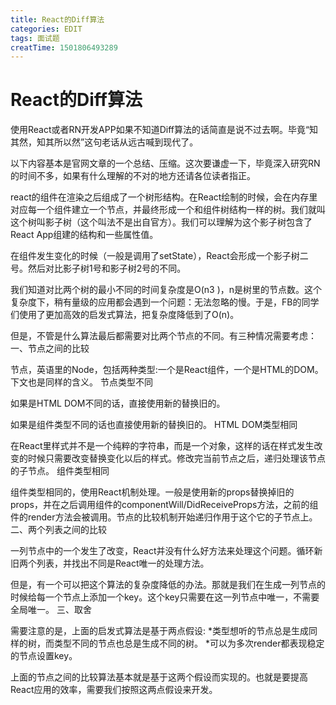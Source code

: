 ```yaml
---
title: React的Diff算法
categories: EDIT
tags: 面试题
creatTime: 1501806493289
---
```


# React的Diff算法

使用React或者RN开发APP如果不知道Diff算法的话简直是说不过去啊。毕竟“知其然，知其所以然”这句老话从远古喊到现代了。

以下内容基本是官网文章的一个总结、压缩。这次要谦虚一下，毕竟深入研究RN的时间不多，如果有什么理解的不对的地方还请各位读者指正。

react的组件在渲染之后组成了一个树形结构。在React绘制的时候，会在内存里对应每一个组件建立一个节点，并最终形成一个和组件树结构一样的树。我们就叫这个树叫影子树（这个叫法不是出自官方）。我们可以理解为这个影子树包含了React App组建的结构和一些属性值。

在组件发生变化的时候（一般是调用了setState），React会形成一个影子树二号。然后对比影子树1号和影子树2号的不同。

我们知道对比两个树的最小不同的时间复杂度是O(n3
)，n是树里的节点数。这个复杂度下，稍有量级的应用都会遇到一个问题：无法忽略的慢。于是，FB的同学们使用了更加高效的启发式算法，把复杂度降低到了O(n)。

但是，不管是什么算法最后都需要对比两个节点的不同。有三种情况需要考虑：
一、节点之间的比较

节点，英语里的Node，包括两种类型:一个是React组件，一个是HTML的DOM。下文也是同样的含义。
节点类型不同

如果是HTML DOM不同的话，直接使用新的替换旧的。

如果是组件类型不同的话也直接使用新的替换旧的。
HTML DOM类型相同

在React里样式并不是一个纯粹的字符串，而是一个对象，这样的话在样式发生改变的时候只需要改变替换变化以后的样式。修改完当前节点之后，递归处理该节点的子节点。
组件类型相同

组件类型相同的，使用React机制处理。一般是使用新的props替换掉旧的props，并在之后调用组件的componentWill/DidReceiveProps方法，之前的组件的render方法会被调用。节点的比较机制开始递归作用于这个它的子节点上。
二、两个列表之间的比较

一列节点中的一个发生了改变，React并没有什么好方法来处理这个问题。循环新旧两个列表，并找出不同是React唯一的处理方法。

但是，有一个可以把这个算法的复杂度降低的办法。那就是我们在生成一列节点的时候给每一个节点上添加一个key。这个key只需要在这一列节点中唯一，不需要全局唯一。
三、取舍

需要注意的是，上面的启发式算法是基于两点假设:
*类型想听的节点总是生成同样的树，而类型不同的节点也总是生成不同的树。
*可以为多次render都表现稳定的节点设置key。

上面的节点之间的比较算法基本就是基于这两个假设而实现的。也就是要提高React应用的效率，需要我们按照这两点假设来开发。